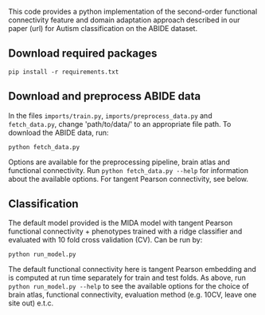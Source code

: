 This code provides a python implementation of the second-order functional connectivity feature and domain adaptation approach described in our paper (url) for Autism classification on the ABIDE dataset.

## Download required packages
```
pip install -r requirements.txt
```
## Download and preprocess ABIDE data
In the files ``imports/train.py``, ``imports/preprocess_data.py`` and ``fetch_data.py``, change 'path/to/data/' to an appropriate file path.
To download the ABIDE data, run:
```
python fetch_data.py
```
Options are available for the preprocessing pipeline, brain atlas and functional connectivity. Run `python fetch_data.py --help` for information about the available options. For tangent Pearson connectivity, see below.

## Classification
The default model provided is the MIDA model with tangent Pearson functional connectivity + phenotypes trained with a ridge classifier and evaluated with 10 fold cross validation (CV). Can be run by:
```
python run_model.py
```
The default functional connectivity here is tangent Pearson embedding and is computed at run time separately for train and test folds. As above, run `python run_model.py --help` to see the available options for the choice of brain atlas, functional connectivity, evaluation method (e.g. 10CV, leave one site out) e.t.c.
